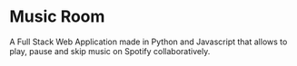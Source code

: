# Music Room
A Full Stack Web Application made in Python and Javascript that allows to play, pause and skip music on Spotify collaboratively.
